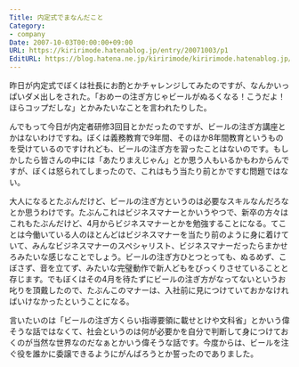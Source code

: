 ```yaml
---
Title: 内定式でまなんだこと
Category:
- company
Date: 2007-10-03T00:00:00+09:00
URL: https://kiririmode.hatenablog.jp/entry/20071003/p1
EditURL: https://blog.hatena.ne.jp/kiririmode/kiririmode.hatenablog.jp/atom/entry/8454420450078216636
---
```


昨日が内定式でぼくは社長にお酌とかチャレンジしてみたのですが、なんかいっぱいダメ出しをされた。「おめーの注ぎ方じゃビールがぬるくなる！こうだよ！ほらコップだしな」とかみたいなことを言われたりした。


んでもって今日が内定者研修3回目とかだったのですが、ビールの注ぎ方講座とかはないわけですね。ぼくは義務教育で9年間、そのほか8年間教育というものを受けているのですけれども、ビールの注ぎ方を習ったことはないのです。もしかしたら皆さんの中には「あたりまえじゃん」とか思う人もいるかもわからんですが、ぼくは怒られてしまったので、これはもう当たり前とかですむ問題ではない。


大人になるとたぶんだけど、ビールの注ぎ方というのは必要なスキルなんだろなとか思うわけです。たぶんこれはビジネスマナーとかいうやつで、新卒の方々はこれもたぶんだけど、4月からビジネスマナーとかを勉強することになる。てことは今働いている人のほとんどはビジネスマナーを当たり前のように身に着けていて、みんなビジネスマナーのスペシャリスト、ビジネスマナーだったらまかせろみたいな感じなことでしょう。ビールの注ぎ方ひとつとっても、ぬるめず、こぼさず、音を立てず、みたいな完璧動作で新人どもをびっくりさせていることと存じます。でもぼくはその4月を待たずにビールの注ぎ方がなってないというお叱りを頂戴したので、たぶんこのマナーは、入社前に見につけていておかなければいけなかったということになる。


言いたいのは「ビールの注ぎ方くらい指導要領に載せとけや文科省」とかいう偉そうな話ではなくて、社会というのは何が必要かを自分で判断して身につけておくのが当然な世界なのだなぁとかいう偉そうな話です。今度からは、ビールを注ぐ役を誰かに委譲できるようにがんばろうとか誓ったのでありました。
